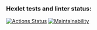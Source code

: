 ### Hexlet tests and linter status:
[![Actions Status](https://github.com/disscate/python-project-49/workflows/hexlet-check/badge.svg)](https://github.com/disscate/python-project-49/actions)
[![Maintainability](https://api.codeclimate.com/v1/badges/384781d62be6cc8c362c/maintainability)](https://codeclimate.com/github/disscate/python-project-49/maintainability)
